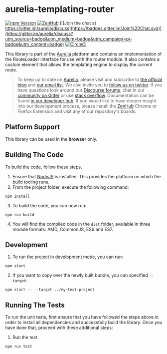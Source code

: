# aurelia-templating-router

[![npm Version](https://img.shields.io/npm/v/aurelia-templating-router.svg)](https://www.npmjs.com/package/aurelia-templating-router)
[![ZenHub](https://raw.githubusercontent.com/ZenHubIO/support/master/zenhub-badge.png)](https://zenhub.io)
[![Join the chat at https://gitter.im/aurelia/discuss](https://badges.gitter.im/Join%20Chat.svg)](https://gitter.im/aurelia/discuss?utm_source=badge&utm_medium=badge&utm_campaign=pr-badge&utm_content=badge)
[![CircleCI](https://circleci.com/gh/aurelia/templating-router.svg?style=shield)](https://circleci.com/gh/aurelia/templating-router)

This library is part of the [Aurelia](http://www.aurelia.io/) platform and contains an implementation of the RouteLoader interface for use with the router module. It also contains a custom element that allows the templating engine to display the current route.

> To keep up to date on [Aurelia](http://www.aurelia.io/), please visit and subscribe to [the official blog](http://blog.aurelia.io/) and [our email list](http://eepurl.com/ces50j). We also invite you to [follow us on twitter](https://twitter.com/aureliaeffect). If you have questions look around our [Discourse forums](https://discourse.aurelia.io/), chat in our [community on Gitter](https://gitter.im/aurelia/discuss) or use [stack overflow](http://stackoverflow.com/search?q=aurelia). Documentation can be found [in our developer hub](http://aurelia.io/docs). If you would like to have deeper insight into our development process, please install the [ZenHub](https://zenhub.io) Chrome or Firefox Extension and visit any of our repository's boards.

## Platform Support

This library can be used in the **browser** only.

## Building The Code

To build the code, follow these steps.

1. Ensure that [NodeJS](http://nodejs.org/) is installed. This provides the platform on which the build tooling runs.
2. From the project folder, execute the following command:

  ```shell
  npm install
  ```
3. To build the code, you can now run:

  ```shell
  npm run build
  ```
4. You will find the compiled code in the `dist` folder, available in three module formats: AMD, CommonJS, ES6 and ES7.


## Development

1. To run the project in development mode, you can run:

  ```shell
  npm start
  ```

2. If you want to copy over the newly built bundle, you can specified `--target`:

  ```
  npm start -- --target ../my-test-project
  ```


## Running The Tests

To run the unit tests, first ensure that you have followed the steps above in order to install all dependencies and successfully build the library. Once you have done that, proceed with these additional steps:

1. Run the test

  ```shell
  npm run test
  ```
